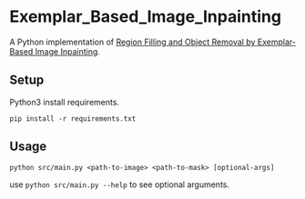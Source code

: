# Exemplar_Based_Image_Inpainting

A Python implementation of [Region Filling and Object Removal by
Exemplar-Based Image Inpainting](https://www.irisa.fr/vista/Papers/2004_ip_criminisi.pdf).

## Setup

Python3 install requirements.

```shell
pip install -r requirements.txt
```

## Usage

```shell
python src/main.py <path-to-image> <path-to-mask> [optional-args]
```

use `python src/main.py --help` to see optional arguments.
